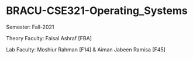 # BRACU-CSE321-Operating_Systems

Semester: Fall-2021

Theory Faculty: Faisal Ashraf [FBA]

Lab Faculty: Moshiur Rahman [F14] & Aiman Jabeen Ramisa [F45]
